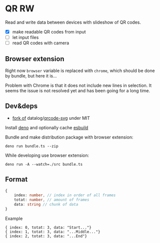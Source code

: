 # QR RW

Read and write data between devices with slideshow of QR codes.

- [x] make readable QR codes from input
- [ ] let input files
- [ ] read QR codes with camera

## Browser extension

Right now `browser` variable is replaced with `chrome`, which should be done by bundle, but here it is...

Problem with Chrome is that it does not include new lines in selection. It seems the issue is not resolved yet and has been going for a long time.

## Dev&deps

- [fork of](https://github.com/adamAfro/qrcode-svg) datalog/[qrcode-svg](https://github.com/datalog/qrcode-svg) under MIT

Install [deno](https://deno.land/) and optionally cache [esbuild](https://esbuild.github.io/)

Bundle and make distribution package with browser extension:

```
deno run bundle.ts --zip
```

While developing use browser extension:

```
deno run -A --watch=./src bundle.ts
```

## Format

```ts
{
    index: number, // index in order of all frames
    totat: number, // amount of frames
    data: string // chunk of data
}
```

Example

```
{ index: 0, totat: 3, data: "Start..."}
{ index: 1, totat: 3, data: "...Middle..."}
{ index: 2, totat: 3, data: "...End"}
```